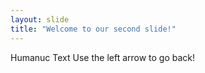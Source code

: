```yaml
---
layout: slide
title: "Welcome to our second slide!"
---
```

Humanuc Text
Use the left arrow to go back!
